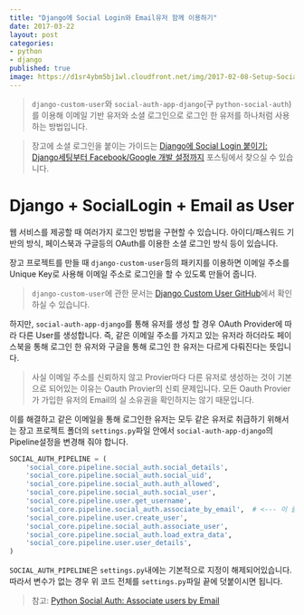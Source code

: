 ```yaml
---
title: "Django에 Social Login와 Email유저 함께 이용하기"
date: 2017-03-22
layout: post
categories:
- python
- django
published: true
image: https://d1sr4ybm5bj1wl.cloudfront.net/img/2017-02-08-Setup-SocialAuth-for-Django/social_login.png
---
```


> `django-custom-user`와 `social-auth-app-django`(구 `python-social-auth`)를 이용해 이메일 기반 유저와 소셜 로그인으로 로그인 한 유저를 하나처럼 사용하는 방법입니다.

> 장고에 소셜 로그인을 붙이는 가이드는 [Django에 Social Login 붙이기: Django세팅부터 Facebook/Google 개발 설정까지](/2017/02/08/Setup-SocialAuth-for-Django/) 포스팅에서 찾으실 수 있습니다.

# Django + SocialLogin + Email as User

웹 서비스를 제공할 때 여러가지 로그인 방법을 구현할 수 있습니다. 아이디/패스워드 기반의 방식, 페이스북과 구글등의 OAuth를 이용한 소셜 로그인 방식 등이 있습니다.

장고 프로젝트를 만들 때 `django-custom-user`등의 패키지를 이용하면 이메일 주소를 Unique Key로 사용해 이메일 주소로 로그인을 할 수 있도록 만들어 줍니다.

> `django-custom-user`에 관한 문서는 [Django Custom User GitHub](https://github.com/jcugat/django-custom-user#django-custom-user)에서 확인하실 수 있습니다.

하지만, `social-auth-app-django`를 통해 유저를 생성 할 경우 OAuth Provider에 따라 다른 User를 생성합니다. 즉, 같은 이메일 주소를 가지고 있는 유저라 하더라도 페이스북을 통해 로그인 한 유저와 구글을 통해 로그인 한 유저는 다르게 다뤄진다는 뜻입니다.

> 사실 이메일 주소를 신뢰하지 않고 Provier마다 다른 유저로 생성하는 것이 기본으로 되어있는 이유는 Oauth Provier의 신뢰 문제입니다. 모든 Oauth Provier가 가입한 유저의 Email의 실 소유권을 확인하지는 않기 때문입니다.

이를 해결하고 같은 이메일을 통해 로그인한 유저는 모두 같은 유저로 취급하기 위해서는 장고 프로젝트 폴더의 `settings.py`파일 안에서 `social-auth-app-django`의 Pipeline설정을 변경해 줘야 합니다.

```python
SOCIAL_AUTH_PIPELINE = (
    'social_core.pipeline.social_auth.social_details',
    'social_core.pipeline.social_auth.social_uid',
    'social_core.pipeline.social_auth.auth_allowed',
    'social_core.pipeline.social_auth.social_user',
    'social_core.pipeline.user.get_username',
    'social_core.pipeline.social_auth.associate_by_email',  # <--- 이 줄이 핵심입니다.
    'social_core.pipeline.user.create_user',
    'social_core.pipeline.social_auth.associate_user',
    'social_core.pipeline.social_auth.load_extra_data',
    'social_core.pipeline.user.user_details',
)
```

`SOCIAL_AUTH_PIPELINE`은 `settings.py`내에는 기본적으로 지정이 해제되어있습니다. 따라서 변수가 없는 경우 위 코드 전체를 `settings.py`파일 끝에 덧붙이시면 됩니다.

> 참고: [Python Social Auth: Associate users by Email](http://python-social-auth.readthedocs.io/en/latest/use_cases.html#associate-users-by-email)
